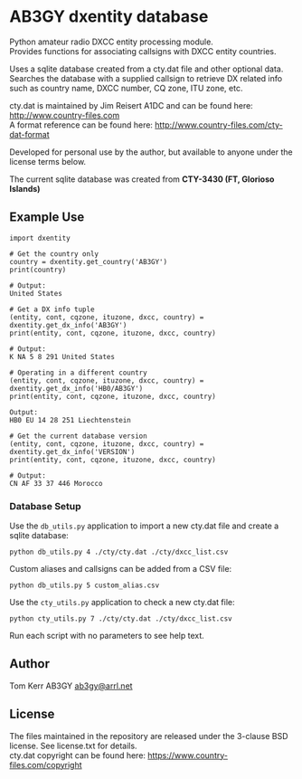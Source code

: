 # AB3GY dxentity database
Python amateur radio DXCC entity processing module.  
Provides functions for associating callsigns with DXCC entity countries.  

Uses a sqlite database created from a cty.dat file and other optional data.  
Searches the database with a supplied callsign to retrieve DX related info 
such as country name, DXCC number, CQ zone, ITU zone, etc.

cty.dat is maintained by Jim Reisert A1DC and can be found here: http://www.country-files.com  
A format reference can be found here:  http://www.country-files.com/cty-dat-format  

Developed for personal use by the author, but available to anyone under the license terms below.  

The current sqlite database was created from **CTY-3430 (FT, Glorioso Islands)**  

## Example Use

```
import dxentity

# Get the country only
country = dxentity.get_country('AB3GY')
print(country)

# Output:  
United States  
```

```
# Get a DX info tuple
(entity, cont, cqzone, ituzone, dxcc, country) = dxentity.get_dx_info('AB3GY')
print(entity, cont, cqzone, ituzone, dxcc, country)

# Output:  
K NA 5 8 291 United States   
```

```
# Operating in a different country
(entity, cont, cqzone, ituzone, dxcc, country) = dxentity.get_dx_info('HB0/AB3GY')
print(entity, cont, cqzone, ituzone, dxcc, country)

Output:  
HB0 EU 14 28 251 Liechtenstein  
```

```
# Get the current database version
(entity, cont, cqzone, ituzone, dxcc, country) = dxentity.get_dx_info('VERSION')
print(entity, cont, cqzone, ituzone, dxcc, country)

# Output:   
CN AF 33 37 446 Morocco  
```

### Database Setup
Use the `db_utils.py` application to import a new cty.dat file and create a sqlite database:
```
python db_utils.py 4 ./cty/cty.dat ./cty/dxcc_list.csv  
```
Custom aliases and callsigns can be added from a CSV file:
```
python db_utils.py 5 custom_alias.csv  
```

Use the `cty_utils.py` application to check a new cty.dat file:
```
python cty_utils.py 7 ./cty/cty.dat ./cty/dxcc_list.csv  
```

Run each script with no parameters to see help text.  

 
## Author
Tom Kerr AB3GY
ab3gy@arrl.net

## License
The files maintained in the repository are released under the 3-clause BSD license.
See license.txt for details.  
cty.dat copyright can be found here: https://www.country-files.com/copyright  
